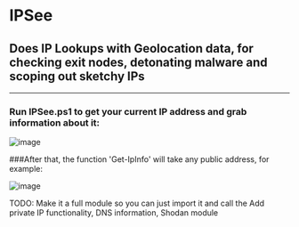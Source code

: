 # IPSee

## Does IP Lookups with Geolocation data, for checking exit nodes, detonating malware and scoping out sketchy IPs
---
### Run IPSee.ps1 to get your current IP address and grab information about it:
![image](https://user-images.githubusercontent.com/65114647/172464548-2efad988-9065-4bcd-812b-31c87ce00c27.png)

###After that, the function 'Get-IpInfo' will take any public address, for example:

![image](https://user-images.githubusercontent.com/65114647/172463512-9fdf3dec-b26e-42f3-a02b-d10f9a767dcd.png)

TODO: Make it a full module so you can just import it and call the 
      Add private IP functionality, DNS information, Shodan module
